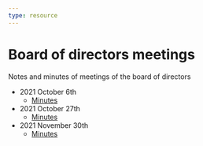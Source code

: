 ```yaml
---
type: resource
---
```


# Board of directors meetings

Notes and minutes of meetings of the board of directors

* 2021 October 6th
  * [Minutes](2021-10-06-minutes.md)
* 2021 October 27th
  * [Minutes](2021-10-27-minutes.md)
* 2021 November 30th
  * [Minutes](2021-11-30-minutes.md)
